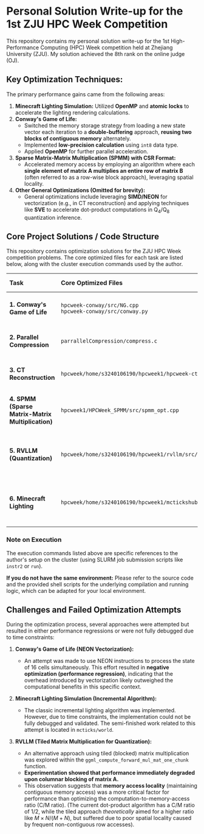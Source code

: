 # Personal Solution Write-up for the 1st ZJU HPC Week Competition

This repository contains my personal solution write-up for the 1st High-Performance Computing (HPC) Week competition held at Zhejiang University (ZJU). My solution achieved the 8th rank on the online judge (OJ).

## Key Optimization Techniques:

The primary performance gains came from the following areas:

1.  **Minecraft Lighting Simulation:** Utilized **OpenMP** and **atomic locks** to accelerate the lighting rendering calculations.
2.  **Conway's Game of Life:**
    * Switched the memory storage strategy from loading a new state vector each iteration to a **double-buffering** approach, **reusing two blocks of contiguous memory** alternately.
    * Implemented **low-precision calculation** using `int8` data type.
    * Applied **OpenMP** for further parallel acceleration.
3.  **Sparse Matrix-Matrix Multiplication (SPMM) with CSR Format:**
    * Accelerated memory access by employing an algorithm where each **single element of matrix A multiplies an entire row of matrix B** (often referred to as a row-wise block approach), leveraging spatial locality.
4.  **Other General Optimizations (Omitted for brevity):**
    * General optimizations include leveraging **SIMD/NEON** for vectorization (e.g., in CT reconstruction) and applying techniques like **SVE** to accelerate dot-product computations in $\text{Q}_4 / \text{Q}_8$ quantization inference.
## Core Project Solutions / Code Structure

This repository contains optimization solutions for the ZJU HPC Week competition problems. The core optimized files for each task are listed below, along with the cluster execution commands used by the author.

| Task | Core Optimized Files | Cluster Execution Method (Author's Reference) | Notes |
| :--- | :--- | :--- | :--- |
| **1. Conway's Game of Life** | `hpcweek-conway/src/NG.cpp` <br> `hpcweek-conway/src/conway.py` | `cd /hpcweek/home/s3240106190/hpcweek1/hpcweek-conway` <br> `&& bash instr2` | Uses `instr2` to launch the job on the SLURM cluster. |
| **2. Parallel Compression** | `parrallelCompression/compress.c` | *(No execution script provided)* | Core file for the parallel compression implementation. |
| **3. CT Reconstruction** | `hpcweek/home/s3240106190/hpcweek1/hpcweek-ct/src/fbp.cpp` | *(Execution method embedded in cluster scripts)* | Uses FBP (Filtered Back Projection) algorithm. |
| **4. SPMM (Sparse Matrix-Matrix Multiplication)** | `hpcweek1/HPCWeek_SPMM/src/spmm_opt.cpp` | *(Execution method embedded in cluster scripts)* | Optimized for SPMM, likely utilizing sparse matrix formats and parallelism. |
| **5. RVLLM (Quantization)** | `hpcweek/home/s3240106190/hpcweek1/rvllm/src/qmatnul.c` | `cd ~/hpcweek1/rvllm` <br> `&& bash run` | Optimization for quantized matrix multiplication in the LLM context. |
| **6. Minecraft Lighting** | `hpcweek/home/s3240106190/hpcweek1/mctickshub/mcticks2/world` | `cd ~/hpcweek1/mcticks` <br> `&& bash clean_and_judge_mcticks2` | Optimization related to lighting tick mechanics in the Minecraft simulation. |

### Note on Execution

The execution commands listed above are specific references to the author's setup on the cluster (using SLURM job submission scripts like `instr2` or `run`).

**If you do not have the same environment:** Please refer to the source code and the provided shell scripts for the underlying compilation and running logic, which can be adapted for your local environment.

## Challenges and Failed Optimization Attempts

During the optimization process, several approaches were attempted but resulted in either performance regressions or were not fully debugged due to time constraints:

1.  **Conway's Game of Life (NEON Vectorization):**
    * An attempt was made to use NEON instructions to process the state of 16 cells simultaneously. This effort resulted in **negative optimization (performance regression)**, indicating that the overhead introduced by vectorization likely outweighed the computational benefits in this specific context.

2.  **Minecraft Lighting Simulation (Incremental Algorithm):**
    * The classic incremental lighting algorithm was implemented. However, due to time constraints, the implementation could not be fully debugged and validated. The semi-finished work related to this attempt is located in `mcticks/world`.

3.  **RVLLM (Tiled Matrix Multiplication for Quantization):**
    * An alternative approach using tiled (blocked) matrix multiplication was explored within the `ggml_compute_forward_mul_mat_one_chunk` function.
    * **Experimentation showed that performance immediately degraded upon columnar blocking of matrix A.**
    * This observation suggests that **memory access locality** (maintaining contiguous memory access) was a more critical factor for performance than optimizing the computation-to-memory-access ratio (C/M ratio). (The current dot-product algorithm has a C/M ratio of $1/2$, while the tiled approach *theoretically* aimed for a higher ratio like $M \times N / (M + N)$, but suffered due to poor spatial locality caused by frequent non-contiguous row accesses).
